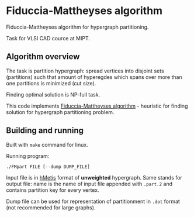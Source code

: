 # Fiduccia-Mattheyses algorithm
Fiduccia-Mattheyses algorithm for hypergraph partitioning.

Task for VLSI CAD cource at MIPT.

## Algorithm overview
The task is partition hypergraph: spread vertices into disjoint sets (partitions) such that amount of hyperegdes which spans over more than one
partitions is minimized (cut size).

Finding optimal solution is NP-full task.

This code implements [Fiduccia-Mattheyses algorithm](https://en.wikipedia.org/wiki/Fiduccia%E2%80%93Mattheyses_algorithm) - heuristic for finding 
solution for hypergraph partitioning problem.

## Building and running
Built with `make` command for linux.

Running program:
```
./FMpart FILE [--dump DUMP_FILE]
```

Input file is in [hMetis](http://glaros.dtc.umn.edu/gkhome/fetch/sw/hmetis/manual.pdf) format of __unweighted__ hypergraph. Same stands for output file: 
name is the name of input file appended with `.part.2` and contains partition key for every vertex.

Dump file can be used for representation of partitionment in `.dot` format (not recommended for large graphs).
